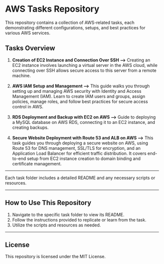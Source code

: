 # AWS Tasks Repository

This repository contains a collection of AWS-related tasks, each demonstrating different configurations, setups, and best practices for various AWS services.

## Tasks Overview

1. **Creation of EC2 Instance and Connection Over SSH -->** Creating an EC2 instance involves launching a virtual server in the AWS cloud, while connecting over SSH allows secure access to this server from a remote machine.<br><br>
2. **AWS IAM Setup and Management -->** This guide walks you through setting up and managing AWS security with Identity and Access Management (IAM). Learn to create IAM users and groups, assign policies, manage roles, and follow best practices for secure access control in AWS.<br><br>
3. **RDS Deployment and Backup with EC2 on AWS -->** Guide to deploying a MySQL database on AWS RDS, connecting it to an EC2 instance, and creating backups.<br><br>
4. **Secure Website Deployment with Route 53 and ALB on AWS -->** This task guides you through deploying a secure website on AWS, using Route 53 for DNS management, SSL/TLS for encryption, and an Application Load Balancer for efficient traffic distribution. It covers end-to-end setup from EC2 instance creation to domain binding and certificate management.

---

Each task folder includes a detailed README and any necessary scripts or resources.<br>


---

## How to Use This Repository

1. Navigate to the specific task folder to view its README.
2. Follow the instructions provided to replicate or learn from the task.
3. Utilize the scripts and resources as needed.

---

## License

This repository is licensed under the MIT License.
